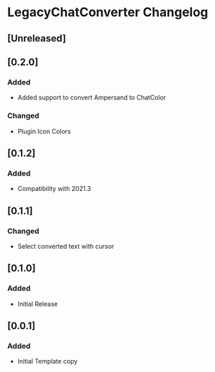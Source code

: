 <!-- Keep a Changelog guide -> https://keepachangelog.com -->

# LegacyChatConverter Changelog

## [Unreleased]

## [0.2.0]
### Added
- Added support to convert Ampersand to ChatColor

### Changed
- Plugin Icon Colors

## [0.1.2]
### Added
- Compatibility with 2021.3

## [0.1.1]
### Changed
- Select converted text with cursor

## [0.1.0]
### Added
- Initial Release

## [0.0.1]
### Added
- Initial Template copy
